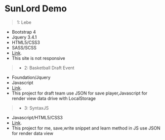 # SunLord Demo 
> 1: Lebe 
* Bootstrap 4
* Jquery 3.4.1
* HTML5/CSS3
* SASS/SCSS
* [Link](./lebe/).
* This site is not responsive

>* 2: Basketball Draft Event
* Foundation/Jquery
* Javascript
* [Link](./basketballevent/).
* This project for draft team use JSON for save player,Javascript for render view data drive with LocalStorage

>* 3: SyntaxJS
* Javascript/HTML5/CSS3
* [Link](./syntaxJS/).
* This project for me, save,write snippet and learn method in JS use JSON for render data view


